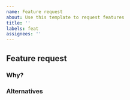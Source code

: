 ```yaml
---
name: Feature request
about: Use this template to request features
title: ''
labels: feat
assignees: ''
---
```


## Feature request

<!-- Provide a concise description of the feature you'd like to see implemented. -->

### Why?

<!-- Explain why this feature is important, guiding use case(s) etc. -->

### Alternatives

<!-- Briefly describe potential alternatives you've considered. -->